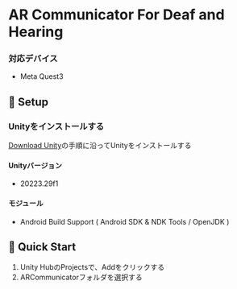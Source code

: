 # AR Communicator For Deaf and Hearing

### 対応デバイス
* Meta Quest3

## 🔧 Setup
### Unityをインストールする
[Download Unity](https://unity.com/ja/download)の手順に沿ってUnityをインストールする
#### Unityバージョン
* 20223.29f1
#### モジュール
* Android Build Support ( Android SDK & NDK Tools / OpenJDK )

## 🚀 Quick Start
1. Unity HubのProjectsで、Addをクリックする
2. ARCommunicatorフォルダを選択する    